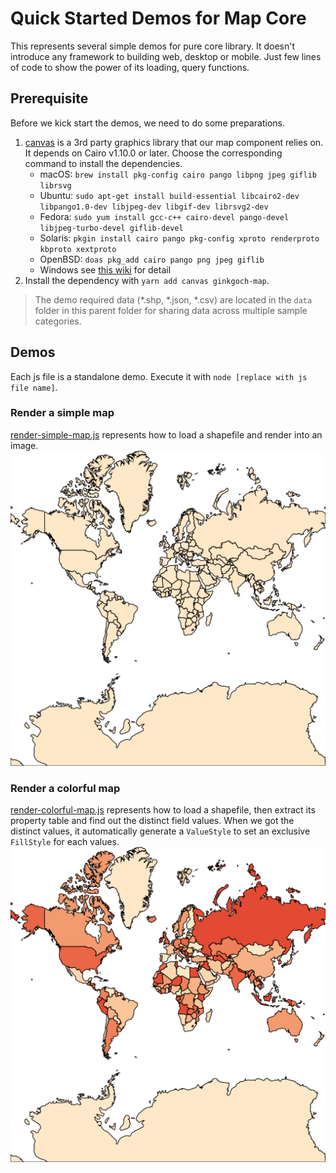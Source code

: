 # Quick Started Demos for Map Core

This represents several simple demos for pure core library. It doesn't introduce any framework to building web, desktop or mobile. Just few lines of code to show the power of its loading, query functions.

## Prerequisite

Before we kick start the demos, we need to do some preparations. 

1. [canvas](https://www.npmjs.com/package/canvas) is a 3rd party graphics library that our map component relies on. It depends on Cairo v1.10.0 or later. Choose the corresponding command to install the dependencies.
    * macOS: `brew install pkg-config cairo pango libpng jpeg giflib librsvg`
    * Ubuntu: `sudo apt-get install build-essential libcairo2-dev libpango1.0-dev libjpeg-dev libgif-dev librsvg2-dev`
    * Fedora: `sudo yum install gcc-c++ cairo-devel pango-devel libjpeg-turbo-devel giflib-devel`
    * Solaris: `pkgin install cairo pango pkg-config xproto renderproto kbproto xextproto`
    * OpenBSD: `doas pkg_add cairo pango png jpeg giflib`
    * Windows see [this wiki](https://github.com/Automattic/node-canvas/wiki/Installation:-Windows) for detail
1. Install the dependency with `yarn add canvas ginkgoch-map`.

> The demo required data (*.shp, *.json, *.csv) are located in the `data` folder in this parent folder for sharing data across multiple sample categories.

## Demos
Each js file is a standalone demo. Execute it with `node [replace with js file name]`.

### Render a simple map
[render-simple-map.js](render-simple-map.js) represents how to load a shapefile and render into an image.
![render-simple-map](render-simple-map.png)

### Render a colorful map
[render-colorful-map.js](render-colorful-map.js) represents how to load a shapefile, then extract its property table and find out the distinct field values. When we got the distinct values, it automatically generate a `ValueStyle` to set an exclusive `FillStyle` for each values. 
![render-colorful-map](render-colorful-map.png)
